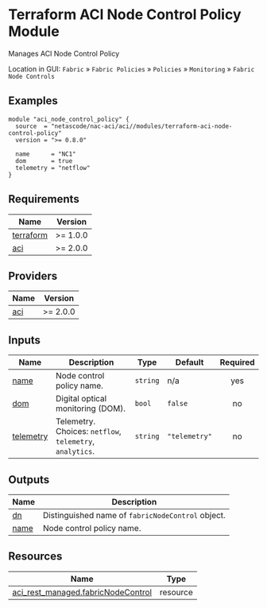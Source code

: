 <!-- BEGIN_TF_DOCS -->
# Terraform ACI Node Control Policy Module

Manages ACI Node Control Policy

Location in GUI:
`Fabric` » `Fabric Policies` » `Policies` » `Monitoring` » `Fabric Node Controls`

## Examples

```hcl
module "aci_node_control_policy" {
  source  = "netascode/nac-aci/aci//modules/terraform-aci-node-control-policy"
  version = ">= 0.8.0"

  name      = "NC1"
  dom       = true
  telemetry = "netflow"
}
```

## Requirements

| Name | Version |
|------|---------|
| <a name="requirement_terraform"></a> [terraform](#requirement\_terraform) | >= 1.0.0 |
| <a name="requirement_aci"></a> [aci](#requirement\_aci) | >= 2.0.0 |

## Providers

| Name | Version |
|------|---------|
| <a name="provider_aci"></a> [aci](#provider\_aci) | >= 2.0.0 |

## Inputs

| Name | Description | Type | Default | Required |
|------|-------------|------|---------|:--------:|
| <a name="input_name"></a> [name](#input\_name) | Node control policy name. | `string` | n/a | yes |
| <a name="input_dom"></a> [dom](#input\_dom) | Digital optical monitoring (DOM). | `bool` | `false` | no |
| <a name="input_telemetry"></a> [telemetry](#input\_telemetry) | Telemetry. Choices: `netflow`, `telemetry`, `analytics`. | `string` | `"telemetry"` | no |

## Outputs

| Name | Description |
|------|-------------|
| <a name="output_dn"></a> [dn](#output\_dn) | Distinguished name of `fabricNodeControl` object. |
| <a name="output_name"></a> [name](#output\_name) | Node control policy name. |

## Resources

| Name | Type |
|------|------|
| [aci_rest_managed.fabricNodeControl](https://registry.terraform.io/providers/CiscoDevNet/aci/latest/docs/resources/rest_managed) | resource |
<!-- END_TF_DOCS -->